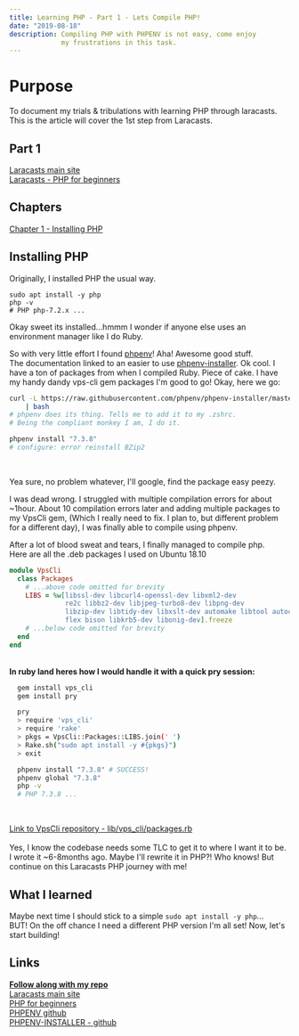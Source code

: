 ```yaml
---
title: Learning PHP - Part 1 - Lets Compile PHP!
date: "2019-08-18"
description: Compiling PHP with PHPENV is not easy, come enjoy
             my frustrations in this task.
---
```


# Purpose

To document my trials & tribulations with learning PHP through laracasts.
This is the article will cover the 1st step from Laracasts.

## Part 1

[Laracasts main site](https://laracasts.com)<br />
[Laracasts - PHP for beginners](https://laracasts.com/series/php-for-beginners)<br />

## Chapters

[Chapter 1 - Installing PHP](https://laracasts.com/series/php-for-beginners/episodes/1)

## Installing PHP

Originally, I installed PHP the usual way.

```shell
sudo apt install -y php
php -v
# PHP php-7.2.x ...
```
Okay sweet its installed...hmmm I wonder if anyone else uses an environment manager
like I do Ruby.

So with very little effort I found [phpenv](https://github.com/phpenv/phpenv)! Aha! Awesome good stuff. <br />
The documentation linked to an easier to use [phpenv-installer](https://github.com/phpenv/phpenv-installer).
Ok cool. I have a ton of packages from when I compiled Ruby. Piece of cake.
I have my handy dandy vps-cli gem packages I'm good to go! Okay, here we go:

```bash
curl -L https://raw.githubusercontent.com/phpenv/phpenv-installer/master/bin/phpenv-installer \
    | bash
# phpenv does its thing. Tells me to add it to my .zshrc.
# Being the compliant monkey I am, I do it.

phpenv install "7.3.8"
# configure: error reinstall BZip2
```
<br />

Yea sure, no problem whatever, I'll google, find the package easy peezy.<br />

I was dead wrong. I struggled with multiple compilation errors for about ~1hour.
About 10 compilation errors later and adding multiple packages to my VpsCli gem,
(Which I really need to fix. I plan to, but different problem for a different day),
I was finally able to compile using phpenv.



After a lot of blood sweat and tears, I finally managed to compile php.<br />
Here are all the .deb packages I used on Ubuntu 18.10
```ruby
module VpsCli
  class Packages
    # ...above code omitted for brevity
    LIBS = %w[libssl-dev libcurl4-openssl-dev libxml2-dev
              re2c libbz2-dev libjpeg-turbo8-dev libpng-dev
              libzip-dev libtidy-dev libxslt-dev automake libtool autoconf
              flex bison libkrb5-dev libonig-dev].freeze
    # ...below code omitted for brevity
  end
end
```

<br /><strong> In ruby land heres how I would handle it with a quick pry session: </strong><br />
```bash
  gem install vps_cli
  gem install pry

  pry
  > require 'vps_cli'
  > require 'rake'
  > pkgs = VpsCli::Packages::LIBS.join(' ')
  > Rake.sh("sudo apt install -y #{pkgs}")
  > exit

  phpenv install "7.3.8" # SUCCESS!
  phpenv global "7.3.8"
  php -v
  # PHP 7.3.8 ...
```
<br />

[Link to VpsCli repository - lib/vps_cli/packages.rb](https://github.com/ParamagicDev/vps_cli/blob/master/lib/vps_cli/packages.rb)<br /><br />
Yes, I know the codebase needs some TLC to get it to where I want it to be.
I wrote it ~6-8months ago. Maybe I'll rewrite it in PHP?! Who knows! But continue
on this Laracasts PHP journey with me!

## What I learned

Maybe next time I should stick to a simple `sudo apt install -y php`...<br />
BUT! On the off chance I need a different PHP version I'm all set!
Now, let's start building!

## Links

<strong>[Follow along with my repo](https://github.com/ParamagicDev/php-for-beginners)</strong><br />
[Laracasts main site](https://laracasts.com)<br />
[PHP for beginners](https://laracasts.com/series/php-for-beginners)<br />
[PHPENV github](https://github.com/phpenv/phpenv)<br />
[PHPENV-INSTALLER - github](https://github.com/phpenv/phpenv-installer)
